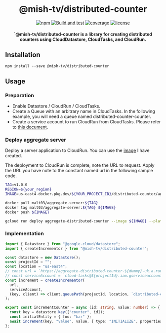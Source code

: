 <h1 align="center">@mish-tv/distributed-counter</h1>

<div align="center">
<a href="https://www.npmjs.com/package/@mish-tv/distributed-counter"><img src="https://img.shields.io/npm/v/@mish-tv/distributed-counter.svg" alt="npm"></a>
<a href="https://github.com/mish-tv/distributed-counter/actions/workflows/build-and-test.yml"><img src="https://github.com/mish-tv/distributed-counter/actions/workflows/build-and-test.yml/badge.svg" alt="Build and test"></a>
<a href="https://codecov.io/gh/mish-tv/distributed-counter"><img src="https://img.shields.io/codecov/c/github/mish-tv/distributed-counter.svg" alt="coverage"></a>
<a href="https://opensource.org/licenses/MIT"><img src="https://img.shields.io/github/license/mish-tv/distributed-counter.svg?style=flat" alt="license"></a>
</div>

<h4 align="center">`@mish-tv/distributed-counter is a library for creating distributed counters using CloudDatastore, CloudTasks, and CloudRun.</h4>


## Installation
```
npm install --save @mish-tv/distributed-counter
```

## Usage
### Preparation
- Enable Datastore / CloudRun / CloudTasks.
- Create a Queue with an arbitrary name in CloudTasks.
In the following example, you will need a queue named distributed-counter-counter.
- Create a service account to run CloudRun from CloudTasks.
Please refer to [this document](https://cloud.google.com/tasks/docs/creating-http-target-tasks#sa).

### Deploy aggregate server
Deploy a server application to CloudRun.
You can use the [image](https://hub.docker.com/repository/docker/malt03/aggregate-server) I have created.

The deployment to CloudRun is complete, note the URL to request.
Apply the URL you have note to the constant named url in the following sample code.

```sh
TAG=v1.0.0
REGION=${your_region}
IMAGE=us-east4-docker.pkg.dev/${YOUR_PROJECT_ID}/distributed-counter/aggregate-server:${TAG}

docker pull malt03/aggregate-server:${TAG}
docker tag malt03/aggregate-server:${TAG} ${IMAGE}
docker push ${IMAGE}

gcloud run deploy aggregate-distributed-counter --image ${IMAGE} --platform managed --region ${REGION} --no-allow-unauthenticated
```

### Implementation
```typescript
import { Datastore } from "@google-cloud/datastore";
import { createIncrementor } from "@mish-tv/distributed-counter";

const datastore = new Datastore();
const projectId = "";
const location = "us-east4";
// const url = `https://aggregate-distributed-counter-${dummy}-uk.a.run.app`;
// const serviceAccount = `cloud-tasks@${projectId}.iam.gserviceaccount.com`;
const increment = createIncrementor(
  url,
  serviceAccount,
  (key, client) => client.queuePath(projectId, location, `distributed-counter-${key.kind}`),
);

export const incrementCounter = async (id: string, value: number) => {
  const key = datastore.key(["counter", id]);
  const initialEntity = { foo: "bar" };
  await increment(key, "value", value, { type: "INITIALIZE", properties: () => initialEntity });
};
```
